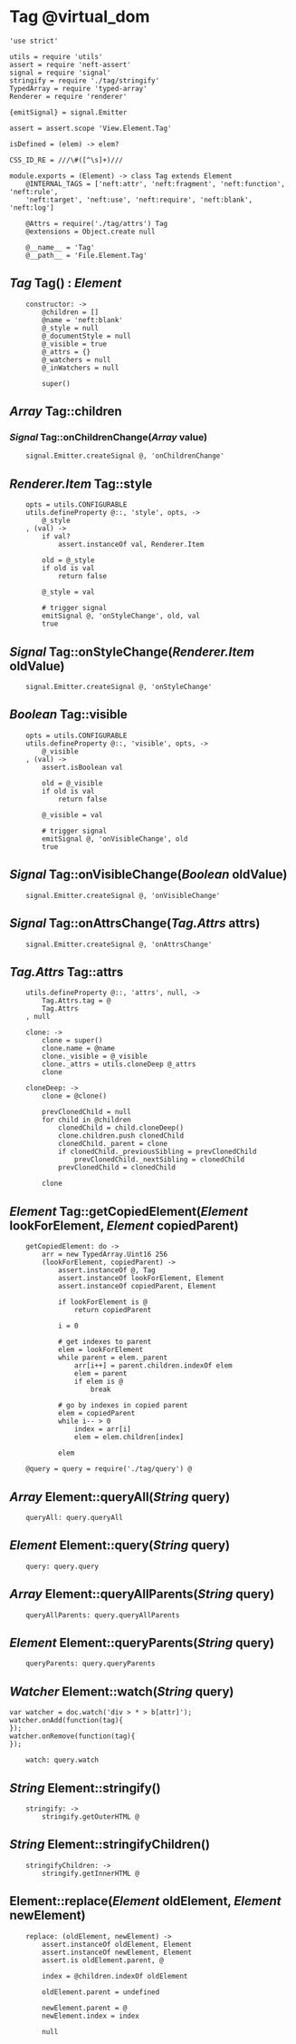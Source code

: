 Tag @virtual_dom
================

	'use strict'

	utils = require 'utils'
	assert = require 'neft-assert'
	signal = require 'signal'
	stringify = require './tag/stringify'
	TypedArray = require 'typed-array'
	Renderer = require 'renderer'

	{emitSignal} = signal.Emitter

	assert = assert.scope 'View.Element.Tag'

	isDefined = (elem) -> elem?

	CSS_ID_RE = ///\#([^\s]+)///

	module.exports = (Element) -> class Tag extends Element
		@INTERNAL_TAGS = ['neft:attr', 'neft:fragment', 'neft:function', 'neft:rule',
		'neft:target', 'neft:use', 'neft:require', 'neft:blank', 'neft:log']

		@Attrs = require('./tag/attrs') Tag
		@extensions = Object.create null

		@__name__ = 'Tag'
		@__path__ = 'File.Element.Tag'

*Tag* Tag() : *Element*
-----------------------

		constructor: ->
			@children = []
			@name = 'neft:blank'
			@_style = null
			@_documentStyle = null
			@_visible = true
			@_attrs = {}
			@_watchers = null
			@_inWatchers = null

			super()

*Array* Tag::children
---------------------

### *Signal* Tag::onChildrenChange(*Array* value)

		signal.Emitter.createSignal @, 'onChildrenChange'

*Renderer.Item* Tag::style
--------------------------

		opts = utils.CONFIGURABLE
		utils.defineProperty @::, 'style', opts, ->
			@_style
		, (val) ->
			if val?
				assert.instanceOf val, Renderer.Item

			old = @_style
			if old is val
				return false

			@_style = val

			# trigger signal
			emitSignal @, 'onStyleChange', old, val
			true

*Signal* Tag::onStyleChange(*Renderer.Item* oldValue)
-----------------------------------------------------

		signal.Emitter.createSignal @, 'onStyleChange'

*Boolean* Tag::visible
----------------------

		opts = utils.CONFIGURABLE
		utils.defineProperty @::, 'visible', opts, ->
			@_visible
		, (val) ->
			assert.isBoolean val

			old = @_visible
			if old is val
				return false

			@_visible = val

			# trigger signal
			emitSignal @, 'onVisibleChange', old
			true

*Signal* Tag::onVisibleChange(*Boolean* oldValue)
-------------------------------------------------

		signal.Emitter.createSignal @, 'onVisibleChange'

*Signal* Tag::onAttrsChange(*Tag.Attrs* attrs)
----------------------------------------------

		signal.Emitter.createSignal @, 'onAttrsChange'

*Tag.Attrs* Tag::attrs
----------------------

		utils.defineProperty @::, 'attrs', null, ->
			Tag.Attrs.tag = @
			Tag.Attrs
		, null

		clone: ->
			clone = super()
			clone.name = @name
			clone._visible = @_visible
			clone._attrs = utils.cloneDeep @_attrs
			clone

		cloneDeep: ->
			clone = @clone()

			prevClonedChild = null
			for child in @children
				clonedChild = child.cloneDeep()
				clone.children.push clonedChild
				clonedChild._parent = clone
				if clonedChild._previousSibling = prevClonedChild
					prevClonedChild._nextSibling = clonedChild
				prevClonedChild = clonedChild

			clone

*Element* Tag::getCopiedElement(*Element* lookForElement, *Element* copiedParent)
---------------------------------------------------------------------------------

		getCopiedElement: do ->
			arr = new TypedArray.Uint16 256
			(lookForElement, copiedParent) ->
				assert.instanceOf @, Tag
				assert.instanceOf lookForElement, Element
				assert.instanceOf copiedParent, Element

				if lookForElement is @
					return copiedParent

				i = 0

				# get indexes to parent
				elem = lookForElement
				while parent = elem._parent
					arr[i++] = parent.children.indexOf elem
					elem = parent
					if elem is @
						break

				# go by indexes in copied parent
				elem = copiedParent
				while i-- > 0
					index = arr[i]
					elem = elem.children[index]

				elem

		@query = query = require('./tag/query') @

*Array* Element::queryAll(*String* query)
-----------------------------------------

		queryAll: query.queryAll

*Element* Element::query(*String* query)
----------------------------------------

		query: query.query

*Array* Element::queryAllParents(*String* query)
------------------------------------------------

		queryAllParents: query.queryAllParents

*Element* Element::queryParents(*String* query)
-----------------------------------------------

		queryParents: query.queryParents

*Watcher* Element::watch(*String* query)
----------------------------------------

```
var watcher = doc.watch('div > * > b[attr]');
watcher.onAdd(function(tag){
});
watcher.onRemove(function(tag){
});
```

		watch: query.watch

*String* Element::stringify()
-----------------------------

		stringify: ->
			stringify.getOuterHTML @

*String* Element::stringifyChildren()
-------------------------------------

		stringifyChildren: ->
			stringify.getInnerHTML @

Element::replace(*Element* oldElement, *Element* newElement)
------------------------------------------------------------

		replace: (oldElement, newElement) ->
			assert.instanceOf oldElement, Element
			assert.instanceOf newElement, Element
			assert.is oldElement.parent, @

			index = @children.indexOf oldElement

			oldElement.parent = undefined

			newElement.parent = @
			newElement.index = index

			null
